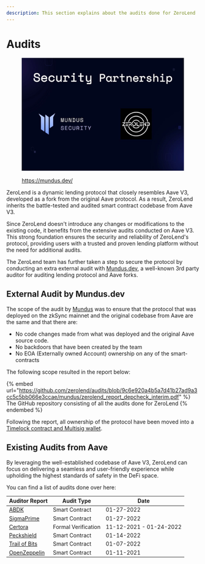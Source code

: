 ```yaml
---
description: This section explains about the audits done for ZeroLend
---
```


# Audits

<figure><img src="../.gitbook/assets/image (3) (1).png" alt=""><figcaption><p><a href="https://mundus.dev/">https://mundus.dev/</a></p></figcaption></figure>

ZeroLend is a dynamic lending protocol that closely resembles Aave V3, developed as a fork from the original Aave protocol. As a result, ZeroLend inherits the battle-tested and audited smart contract codebase from Aave V3.&#x20;

Since ZeroLend doesn't introduce any changes or modifications to the existing code, it benefits from the extensive audits conducted on Aave V3. This strong foundation ensures the security and reliability of ZeroLend's protocol, providing users with a trusted and proven lending platform without the need for additional audits.&#x20;

The ZeroLend team has further taken a step to secure the protocol by conducting an extra external audit with [Mundus.dev](https://mundus.dev/), a well-known 3rd party auditor for auditing lending protocol and Aave forks.

## External Audit by Mundus.dev

The scope of the audit by [Mundus](https://mundus.dev/) was to ensure that the protocol that was deployed on the zkSync mainnet and the original codebase from Aave are the same and that there are:

* No code changes made from what was deployed and the original Aave source code.
* No backdoors that have been created by the team
* No EOA (Externally owned Account) ownership on any of the smart-contracts

The following scope resulted in the report below:

{% embed url="https://github.com/zerolend/audits/blob/9c6e920a4b5a7d41b27ad9a3cc5c5bb066e3ccae/mundus/zerolend_report_depcheck_interim.pdf" %}
The GitHub repository consisting of all the audits done for ZeroLend
{% endembed %}

Following the report, all ownership of the protocol have been moved into a [Timelock contract and Multisig wallet](timelocked-multisig-admin.md).

## Existing Audits from Aave

By leveraging the well-established codebase of Aave V3, ZeroLend can focus on delivering a seamless and user-friendly experience while upholding the highest standards of safety in the DeFi space.

You can find a list of audits done over here:

| Auditor Report                                                                                                          | Audit Type          | Date                    |
| ----------------------------------------------------------------------------------------------------------------------- | ------------------- | ----------------------- |
| [ABDK](https://github.com/aave/aave-v3-core/blob/master/audits/27-01-2022\_ABDK\_AaveV3.pdf)                            | Smart Contract      | 01-27-2022              |
| [SigmaPrime](https://github.com/aave/aave-v3-core/blob/master/audits/27-01-2022\_SigmaPrime\_AaveV3.pdf)                | Smart Contract      | 01-27-2022              |
| [Certora](https://github.com/aave/aave-v3-core/blob/master/certora/Aave\_V3\_Formal\_Verification\_Report\_Jan2022.pdf) | Formal Verification | 11-12-2021 - 01-24-2022 |
| [Peckshield](https://github.com/aave/aave-v3-core/blob/master/audits/14-01-2022\_PeckShield\_AaveV3.pdf)                | Smart Contract      | 01-14-2022              |
| [Trail of Bits](https://github.com/aave/aave-v3-core/blob/master/audits/07-01-2022\_TrailOfBits\_AaveV3.pdf)            | Smart Contract      | 01-07-2022              |
| [OpenZeppelin](https://github.com/aave/aave-v3-core/blob/master/audits/01-11-2021\_OpenZeppelin\_AaveV3.pdf)            | Smart Contract      | 01-11-2021              |
